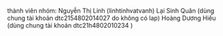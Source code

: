 thành viên nhóm:
Nguyễn Thị Linh (linhtinhvatvanh)
Lại Sinh Quân (dùng chung tài khoản dtc2154802014027 do không có lap)
Hoàng Dương Hiếu (dùng chung tài khoản dtc21h4802010234 )
